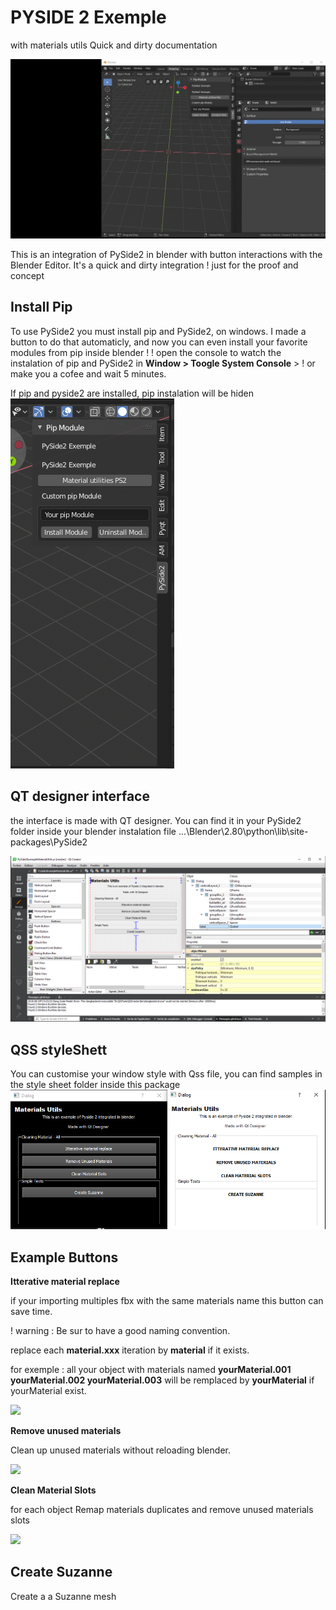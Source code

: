 # PYSIDE 2 Exemple 
with materials utils
Quick and dirty documentation

![](https://raw.githubusercontent.com/MatthisPralat/Blender-Addon/master/PySide2_material_asignement_utils/PySide2_documentation_Img/PySide2_Exemple.gif)

This is an integration of PySide2 in blender with button interactions with the Blender Editor. 
It's a quick and dirty integration ! just for the proof and concept


## Install Pip

To use PySide2 you must install pip and PySide2, on windows. I made a button to do that automaticly, and now you can even install your favorite modules from pip inside blender !
! open the console to watch the instalation of pip and PySide2 in **Window > Toogle System Console** > ! or make you a cofee and wait 5 minutes.

If pip and pyside2 are installed, pip instalation will be hiden
![](https://raw.githubusercontent.com/MatthisPralat/Blender-Addon/master/PySide2_material_asignement_utils/PySide2_documentation_Img/PysidePannel.PNG)


## QT designer interface

the interface is made with QT designer. You can find it in your PySide2 folder inside your blender instalation file 
...\Blender\2.80\python\lib\site-packages\PySide2

![](https://raw.githubusercontent.com/MatthisPralat/Blender-Addon/master/PySide2_material_asignement_utils/PySide2_documentation_Img/PyQt_Sample.PNG)


## QSS styleShett

You can customise your window style with Qss file, you can find samples in the style sheet folder inside this package
![](https://raw.githubusercontent.com/MatthisPralat/Blender-Addon/master/PySide2_material_asignement_utils/PySide2_documentation_Img/PySidePopUp_Styling.PNG)

## Example Buttons

**Itterative material replace**

if your importing multiples fbx with the same materials name this button can save time.

! warning : Be sur to have a good naming convention. 

replace each **material.xxx** iteration by **material** if it exists.

for exemple : all your object with materials named **yourMaterial.001 yourMaterial.002 yourMaterial.003** will be remplaced by **yourMaterial**
if yourMaterial exist.

![](http://www.matthispralat.fr/wp-content/uploads/2019/MaterialReplace/Itterative_Material_Replace.gif)

**Remove unused materials**

Clean up unused materials without reloading blender. 

![](http://www.matthispralat.fr/wp-content/uploads/2019/MaterialReplace/Remove_Unused_Materials.gif)

**Clean Material Slots**

 for each object Remap materials duplicates and remove unused materials slots

![](http://www.matthispralat.fr/wp-content/uploads/2019/MaterialReplace/CleanMaterialSlots.gif)

## Create Suzanne
Create a a Suzanne mesh

